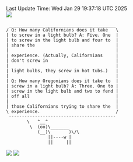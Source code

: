 Last Update Time: 
Wed Jan 29 19:37:18 UTC 2025
<br>![](https://img.shields.io/badge/%E5%A4%A7%E5%AE%B6-%E5%AE%89%E5%AE%89-green)<br>
```
 _________________________________________
/ Q: How many Californians does it take   \
| to screw in a light bulb? A: Five. One  |
| to screw in the light bulb and four to  |
| share the                               |
|                                         |
| experience. (Actually, Californians     |
| don't screw in                          |
|                                         |
| light bulbs, they screw in hot tubs.)   |
|                                         |
| Q: How many Oregonians does it take to  |
| screw in a light bulb? A: Three. One to |
| screw in the light bulb and two to fend |
| off all                                 |
|                                         |
| those Californians trying to share the  |
\ experience.                             /
 -----------------------------------------
        \   ^__^
         \  (oo)\_______
            (__)\       )\/\
                ||----w |
                ||     ||
```
![](https://github-readme-stats.vercel.app/api?username=chenlitw)
![](https://github-readme-stats.vercel.app/api/top-langs/?username=chenlitw)
